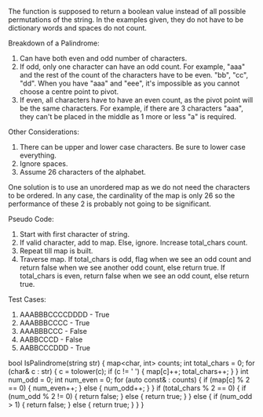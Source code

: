 The function is supposed to return a boolean value instead of all possible
permutations of the string. In the examples given, they do not have to be
dictionary words and spaces do not count.

Breakdown of a Palindrome:
1. Can have both even and odd number of characters.
2. If odd, only one character can have an odd count. For example, "aaa" and the
   rest of the count of the characters have to be even. "bb", "cc", "dd". When
   you have "aaa" and "eee", it's impossible as you cannot choose a centre point
   to pivot.
3. If even, all characters have to have an even count, as the pivot point will
   be the same characters. For example, if there are 3 characters "aaa", they
   can't be placed in the middle as 1 more or less "a" is required.

Other Considerations:
1. There can be upper and lower case characters. Be sure to lower case
   everything.
2. Ignore spaces.
3. Assume 26 characters of the alphabet.

One solution is to use an unordered map as we do not need the characters to be
ordered. In any case, the cardinality of the map is only 26 so the performance
of these 2 is probably not going to be significant.

Pseudo Code:
1. Start with first character of string.
2. If valid character, add to map. Else, ignore. Increase total_chars count.
3. Repeat till map is built.
4. Traverse map. If total_chars is odd, flag when we see an odd count and return
   false when we see another odd count, else return true. If total_chars is
   even, return false when we see an odd count, else return true.

Test Cases:
1. AAABBBCCCCDDDD - True
2. AAABBBCCCC - True
3. AAABBBCCC - False
4. AABBCCCD - False
5. AABBCCCDDD - True


bool IsPalindrome(string str) {
  map<char, int> counts;
  int total_chars = 0;
  for (char& c : str) {
    c = tolower(c);
    if (c != ' ') {
      map[c]++;
      total_chars++;
    }
  }
  int num_odd = 0;
  int num_even = 0;
  for (auto const& : counts) {
    if (map[c] % 2 == 0) {
      num_even++;
    }
    else {
      num_odd++;
    }
  }
  if (total_chars % 2 == 0) {
    if (num_odd % 2 !=  0) {
      return false;
    }
    else {
      return true;
    }
  }
  else {
    if (num_odd > 1) {
      return false;
    }
    else {
      return true;
    }
  }
}
